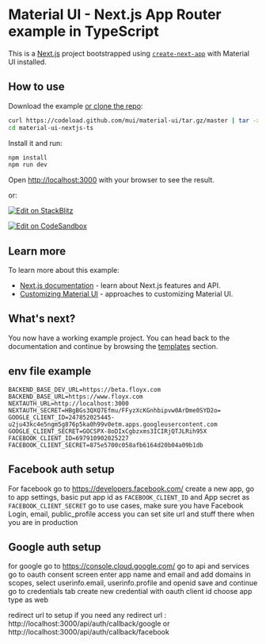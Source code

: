 # Material UI - Next.js App Router example in TypeScript

This is a [Next.js](https://nextjs.org/) project bootstrapped using [`create-next-app`](https://github.com/vercel/next.js/tree/canary/packages/create-next-app) with Material UI installed.

## How to use

Download the example [or clone the repo](https://github.com/mui/material-ui):

<!-- #default-branch-switch -->

```bash
curl https://codeload.github.com/mui/material-ui/tar.gz/master | tar -xz --strip=2  material-ui-master/examples/material-ui-nextjs-ts
cd material-ui-nextjs-ts
```

Install it and run:

```bash
npm install
npm run dev
```

Open [http://localhost:3000](http://localhost:3000) with your browser to see the result.

or:

<!-- #default-branch-switch -->

[![Edit on StackBlitz](https://developer.stackblitz.com/img/open_in_stackblitz.svg)](https://stackblitz.com/github/mui/material-ui/tree/master/examples/material-ui-nextjs-ts)

[![Edit on CodeSandbox](https://codesandbox.io/static/img/play-codesandbox.svg)](https://codesandbox.io/s/github/mui/material-ui/tree/master/examples/material-ui-nextjs-ts)

## Learn more

To learn more about this example:

- [Next.js documentation](https://nextjs.org/docs) - learn about Next.js features and API.
- [Customizing Material UI](https://mui.com/material-ui/customization/how-to-customize/) - approaches to customizing Material UI.

## What's next?

<!-- #default-branch-switch -->

You now have a working example project.
You can head back to the documentation and continue by browsing the [templates](https://mui.com/material-ui/getting-started/templates/) section.

## env file example

```
BACKEND_BASE_DEV_URL=https://beta.floyx.com
BACKEND_BASE_URL=https://www.floyx.com
NEXTAUTH_URL=http://localhost:3000
NEXTAUTH_SECRET=HBgBGs3QXQ7Efmu/FFyzXcKGnhbipvw0ArDme0SYD2o=
GOOGLE_CLIENT_ID=247852025445-u2ju43kc4e5ngm5g876p5ka0h99v0etm.apps.googleusercontent.com
GOOGLE_CLIENT_SECRET=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
FACEBOOK_CLIENT_ID=697910902025227
FACEBOOK_CLIENT_SECRET=875e5700c058afb6164d20b04a09b1db
```

## Facebook auth setup

For facebook
go to https://developers.facebook.com/
create a new app, go to app settings, basic
put app id as ```FACEBOOK_CLIENT_ID``` and App secret as ```FACEBOOK_CLIENT_SECRET```
go to use cases, make sure you have Facebook Login, email, public_profile access
you can set site url and stuff there when you are in production

## Google auth setup

for google
go to https://console.cloud.google.com/
go to api and services
go to oauth consent screen
enter app name and email and add domains
in scopes, select userinfo.email, userinfo.profile and openid
save and continue
go to credentials tab
create new credential with oauth client id
choose app type as web

redirect url to setup if you need any
redirect url : http://localhost:3000/api/auth/callback/google
or http://localhost:3000/api/auth/callback/facebook
